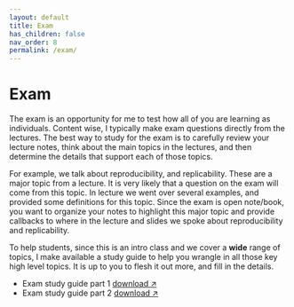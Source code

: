 ```yaml
---
layout: default
title: Exam
has_children: false
nav_order: 8
permalink: /exam/
---
```


<h1>Exam</h1>

The exam is an opportunity for me to test how all of you are learning as individuals. Content wise, I typically make exam questions directly from the lectures. The best way to study for the exam is to carefully review your lecture notes, think about the main topics in the lectures, and then determine the details that support each of those topics.  

For example, we talk about reproducibility, and replicability. These are a major topic from a lecture. It is very likely that a question on the exam will come from this topic. In lecture we went over several examples, and provided some definitions for this topic. Since the exam is open note/book, you want to organize your notes to highlight this major topic and provide callbacks to where in the lecture and slides we spoke about reproducibility and replicability.  

To help students, since this is an intro class and we cover a **wide** range of topics, I make available a study guide to help you wrangle in all those key high level topics. It is up to you to flesh it out more, and fill in the details.

- Exam study guide part 1 <a href="https://s3.us-west-2.amazonaws.com/ucsd.cogs9/exam/cogs9-exam-study-guide-1.pdf" target="_blank" rel="noopener">download &#x2197;</a>
- Exam study guide part 2 <a href="https://s3.us-west-2.amazonaws.com/ucsd.cogs9/exam/cogs9-exam-study-guide-2.pdf" target="_blank" rel="noopener">download &#x2197;</a>
